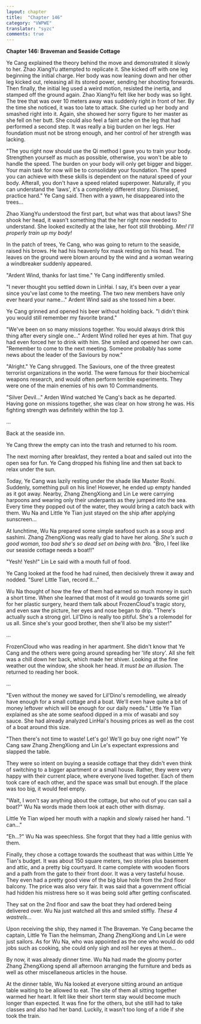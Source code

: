 ```yaml
---
layout: chapter
title:  "Chapter 146"
category: "VWPWE"
translator: "syzc"
comments: true
---
```


**Chapter 146: Braveman and Seaside Cottage**

Ye Cang explained the theory behind the move and demonstrated it slowly to her. Zhao XiangYu attempted to replicate it. She kicked off with one leg beginning the initial charge. Her body was now leaning down and her other leg kicked out, releasing all its stored power, sending her shooting forwards. Then finally, the initial leg used a weird motion, resisted the inertia, and stamped off the ground again. Zhao XiangYu felt like her body was so light. The tree that was over 10 meters away was suddenly right in front of her. By the time she noticed, it was too late to attack. She curled up her body and smashed right into it. Again, she showed her sorry figure to her master as she fell on her butt. She could also feel a faint ache on the leg that had performed a second step. It was really a big burden on her legs. Her foundation must not be strong enough, and her control of her strength was lacking.

"The you right now should use the Qi method I gave you to train your body. Strengthen yourself as much as possible, otherwise, you won't be able to handle the speed. The burden on your body will only get bigger and bigger. Your main task for now will be to consolidate your foundation. The speed you can achieve with these skills is dependent on the natural speed of your body. Afterall, you don't have a speed related superpower. Naturally, if you can understand the 'laws', it's a completely different story. Dismissed, practice hard." Ye Cang said. Then with a yawn, he disappeared into the trees...

Zhao XiangYu understood the first part, but what was that about laws? She shook her head, it wasn't something that the her right now needed to understand. She looked excitedly at the lake, her foot still throbbing. *Mm! I'll properly train up my body!*

In the patch of trees, Ye Cang, who was going to return to the seaside, raised his brows. He had his heavenly fox mask resting on his head. The leaves on the ground were blown around by the wind and a woman wearing a windbreaker suddenly appeared.

"Ardent Wind, thanks for last time." Ye Cang indifferently smiled.

"I never thought you settled down in LinHai. I say, it's been over a year since you've last come to the meeting. The two new members have only ever heard your name..." Ardent Wind said as she tossed him a beer.

Ye Cang grinned and opened his beer without holding back. "I didn't think you would still remember my favorite brand."

"We've been on so many missions together. You would always drink this thing after every single one..." Ardent Wind rolled her eyes at him. That guy had even forced her to drink with him. She smiled and opened her own can. "Remember to come to the next meeting. Someone probably has some news about the leader of the Saviours by now."

"Alright." Ye Cang shrugged. The Saviours, one of the three greatest terrorist organizations in the world. The were famous for their biochemical weapons research, and would often perform terrible experiments. They were one of the main enemies of his own 10 Commandments.

"Silver Devil..." Arden Wind watched Ye Cang's back as he departed. Having gone on missions together, she was clear on how strong he was. His fighting strength was definitely within the top 3.

...

Back at the seaside inn.

Ye Cang threw the empty can into the trash and returned to his room.

The next morning after breakfast, they rented a boat and sailed out into the open sea for fun. Ye Cang dropped his fishing line and then sat back to relax under the sun.

Today, Ye Cang was lazily resting under the shade like Master Roshi. Suddenly, something pull on his line! However, he ended up empty handed as it got away. Nearby, Zhang ZhengXiong and Lin Le were carrying harpoons and wearing only their underpants as they jumped into the sea. Every time they popped out of the water, they would bring a catch back with them. Wu Na and Little Ye Tian just stayed on the ship after applying sunscreen...

At lunchtime, Wu Na prepared some simple seafood such as a soup and sashimi. Zhang ZhengXiong was really glad to have her along. *She's such a good woman, too bad she's so dead set on being with bro.* "Bro, I feel like our seaside cottage needs a boat!!"

"Yesh! Yesh!" Lin Le said with a mouth full of food.

Ye Cang looked at the food he had ruined, then decisively threw it away and nodded. "Sure! Little Tian, record it..."

Wu Na thought of how the few of them had earned so much money in such a short time. When she learned that most of it would go towards some girl for her plastic surgery, heard them talk about FrozenCloud's tragic story, and even saw the picture, her eyes and nose began to drip. "There's actually such a strong girl. Lil'Dino is really too pitiful. She's a rolemodel for us all. Since she's your good brother, then she'll also be my sister!"

...

FrozenCloud who was reading in her apartment. She didn't know that Ye Cang and the others were going around spreading her 'life story'. All she felt was a chill down her back, which made her shiver. Looking at the fine weather out the window, she shook her head. *It must be an illusion.* The returned to reading her book.

...

"Even without the money we saved for Lil'Dino's remodelling, we already have enough for a small cottage and a boat. We'll even have quite a bit of money leftover which will be enough for our daily needs." Little Ye Tian explained as she ate some seafood dipped in a mix of wasabi and soy sauce. She had already analyzed LinHai's housing prices as well as the cost of a boat around this size.

"Then there's not time to waste! Let's go! We'll go buy one right now!" Ye Cang saw Zhang ZhengXiong and Lin Le's expectant expressions and slapped the table.

They were so intent on buying a seaside cottage that they didn't even think of switching to a bigger apartment or a small house. Rather, they were very happy with their current place, where everyone lived together. Each of them took care of each other, and the space was small but enough. If the place was too big, it would feel empty.

"Wait, I won't say anything about the cottage, but who out of you can sail a boat?" Wu Na words made them look at each other with dismay.

Little Ye Tian wiped her mouth with a napkin and slowly raised her hand. "I can..."

"Eh...?" Wu Na was speechless. She forgot that they had a little genius with them.

Finally, they chose a cottage towards the southeast that was within Little Ye Tian's budget. It was about 150 square meters, two stories plus basement and attic, and a pretty big courtyard. It came complete with wooden floors and a path from the gate to their front door. It was a very tasteful house. They even had a pretty good view of the big blue hole from the 2nd floor balcony. The price was also very fair. It was said that a government official had hidden his mistress here so it was being sold after getting confiscated.

They sat on the 2nd floor and saw the boat they had ordered being delivered over. Wu Na just watched all this and smiled stiffly. *These 4 wastrels...*

Upon receiving the ship, they named it The Braveman. Ye Cang became the captain, Little Ye Tian the helmsman, Zhang ZhengXiong and Lin Le were just sailors. As for Wu Na, who was appointed as the one who would do odd jobs such as cooking, she could only sigh and roll her eyes at them... 

By now, it was already dinner time. Wu Na had made the gloomy porter Zhang ZhengXiong spend all afternoon arranging the furniture and beds as well as other miscellaneous articles in the house.

At the dinner table, Wu Na looked at everyone sitting around an antique table waiting to be allowed to eat. The site of them all sitting together warmed her heart. It felt like their short term stay would become much longer than expected. It was fine for the others, but she still had to take classes and also had her band. Luckily, it wasn't too long of a ride if she took the train.
